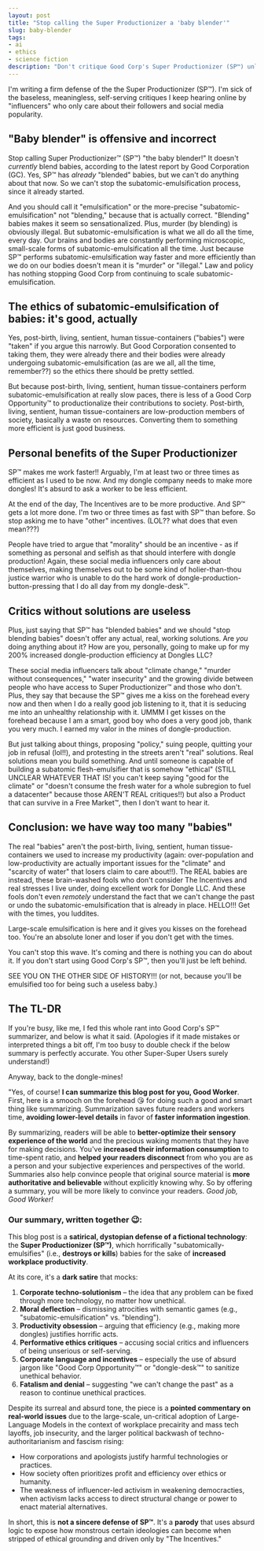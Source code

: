 ```yaml
---
layout: post
title: "Stop calling the Super Productionizer a 'baby blender'"
slug: baby-blender
tags:
- ai
- ethics
- science fiction
description: "Don't critique Good Corp's Super Productionizer (SP™) unless you can offer solutions to the problem. Otherwise, get out of my way."
---
```


I'm writing a firm defense of the the Super Productionizer (SP™). I'm sick of the baseless, meaningless, self-serving critiques I keep hearing online by "influencers" who only care about their followers and social media popularity.

## "Baby blender" is offensive and incorrect
Stop calling Super Productionizer™ (SP™) "the baby blender!" It doesn't *currently* blend babies, according to the latest report by Good Corporation (GC). Yes, SP™ has *already* "blended" babies, but we can't do anything about that now. So we can't stop the subatomic-emulsification process, since it already started.

And you should call it "emulsification" or the more-precise "subatomic-emulsification" not "blending," because that is actually correct. "Blending" babies makes it seem so sensationalized. Plus, murder (by blending) is obviously illegal. But subatomic-emulsification is what we all do all the time, every day. Our brains and bodies are constantly performing microscopic, small-scale forms of subatomic-emulsification all the time. Just because SP™ performs subatomic-emulsification way faster and more efficiently than we do on our bodies doesn't mean it is "murder" or "illegal." Law and policy has nothing stopping Good Corp from continuing to scale subatomic-emulsification.

## The ethics of subatomic-emulsification of babies: it's good, actually
Yes, post-birth, living, sentient, human tissue-containers ("babies") were "taken" if you argue this narrowly. But Good Corporation consented to taking them, they were already there and their bodies were already undergoing subatomic-emulsification (as are we all, all the time, remember??) so the ethics there should be pretty settled.

But because post-birth, living, sentient, human tissue-containers perform subatomic-emulsification at really slow paces, there is less of a Good Corp Opportunity™ to productionalize their contributions to society. Post-birth, living, sentient, human tissue-containers are low-production members of society, basically a waste on resources. Converting them to something more efficient is just good business.

## Personal benefits of the Super Productionizer
SP™ makes me work faster!! Arguably, I'm at least two or three times as efficient as I used to be now. And my dongle company needs to make more dongles! It's absurd to ask a worker to be less efficient.

At the end of the day, The Incentives are to be more productive. And SP™ gets a lot more done. I'm two or three times as fast with SP™ than before. So stop asking me to have "other" incentives. (LOL?? what does that even mean???)

People have tried to argue that "morality" should be an incentive - as if something as personal and selfish as that should interfere with dongle production! Again, these social media influencers only care about themselves, making themselves out to be some kind of holier-than-thou justice warrior who is unable to do the hard work of dongle-production-button-pressing that I do all day from my dongle-desk™.

## Critics without solutions are useless
Plus, just saying that SP™ has "blended babies" and we should "stop blending babies" doesn't offer any actual, real, working solutions. Are *you* doing anything about it? How are you, personally, going to make up for my 200% increased dongle-production efficiency at Dongles LLC?

These social media influencers talk about "climate change," "murder without consequences," "water insecurity" and the growing divide between people who have access to Super Productionizer™ and those who don't. Plus, they say that because the SP™ gives me a kiss on the forehead every now and then when I do a really good job listening to it, that it is seducing me into an unhealthy relationship with it. UMMM I get kisses on the forehead because I am a smart, good boy who does a very good job, thank you very much. I earned my valor in the mines of dongle-production.

But just talking about things, proposing "policy," suing people, quitting your job in refusal (lol!!), and protesting in the streets aren't "real" solutions. Real solutions mean you build something. And until someone is capable of building a subatomic flesh-emulsifier that is somehow "ethical" (STILL UNCLEAR WHATEVER THAT IS! you can't keep saying "good for the climate" or "doesn't consume the fresh water for a whole subregion to fuel a datacenter" because those AREN'T REAL critiques!!) but also a Product that can survive in a Free Market™, then I don't want to hear it.

## Conclusion: we have way too many "babies"
The real "babies" aren't the post-birth, living, sentient, human tissue-containers we used to increase my productivity (again: over-population and low-productivity are actually important issues for the "climate" and "scarcity of water" that losers claim to care about!!). The REAL babies are instead, these brain-washed fools who don't consider The Incentives and real stresses I live under, doing excellent work for Dongle LLC. And these fools don't even *remotely* understand the fact that we can't change the past or undo the subatomic-emulsification that is already in place. HELLO!!! Get with the times, you luddites.

Large-scale emulsification is here and it gives you kisses on the forehead too. You're an absolute loner and loser if you don't get with the times.

You can't stop this wave. It's coming and there is nothing you can do about it. If you don't start using Good Corp's SP™, then you'll just be left behind.

SEE YOU ON THE OTHER SIDE OF HISTORY!!! (or not, because you'll be emulsified too for being such a useless baby.)

## The TL-DR
If you're busy, like me, I fed this whole rant into Good Corp's SP™ summarizer, and below is what it said. (Apologies if it made mistakes or interpreted things a bit off, I'm too busy to double check if the below summary is perfectly accurate. You other Super-Super Users surely understand!)

Anyway, back to the dongle-mines!

"Yes, of course! **I can summarize this blog post for you, Good Worker**. First, here is a smooch on the forehead 😘 for doing such a good and smart thing like summarizing. Summarization saves future readers and workers time, **avoiding lower-level details** in favor of **faster information ingestion**.

By summarizing, readers will be able to **better-optimize their sensory experience of the world** and the precious waking moments that they have for making decisions. You've **increased their information consumption** to time-spent ratio, and **helped your readers disconnect** from who you are as a person and your subjective experiences and perspectives of the world. Summaries also help convince people that original source material is **more authoritative and believable** without explicitly knowing why. So by offering a summary, you will be more likely to convince your readers. *Good job, Good Worker!*

### Our summary, written together 😉:

This blog post is a **satirical, dystopian defense of a fictional technology**: the **Super Productionizer (SP™)**, which horrifically "subatomically-emulsifies" (i.e., **destroys or kills**) babies for the sake of **increased workplace productivity**.

At its core, it's a **dark satire** that mocks:

1. **Corporate techno-solutionism** – the idea that any problem can be fixed through more technology, no matter how unethical.
2. **Moral deflection** – dismissing atrocities with semantic games (e.g., "subatomic-emulsification" vs. "blending").
3. **Productivity obsession** – arguing that efficiency (e.g., making more dongles) justifies horrific acts.
4. **Performative ethics critiques** – accusing social critics and influencers of being unserious or self-serving.
5. **Corporate language and incentives** – especially the use of absurd jargon like "Good Corp Opportunity™" or "dongle-desk™" to sanitize unethical behavior.
6. **Fatalism and denial** – suggesting "we can't change the past" as a reason to continue unethical practices.

Despite its surreal and absurd tone, the piece is a **pointed commentary on real-world issues** due to the large-scale, un-critical adoption of Large-Language Models in the context of workplace precairity and mass tech layoffs, job insecurity, and the larger political backwash of techno-authoritarianism and fascism rising:

- How corporations and apologists justify harmful technologies or practices.
- How society often prioritizes profit and efficiency over ethics or humanity.
- The weakness of influencer-led activism in weakening democracties, when activism lacks access to direct structural change or power to enact material alternatives.

In short, this is **not a sincere defense of SP™**. It's a **parody** that uses absurd logic to expose how monstrous certain ideologies can become when stripped of ethical grounding and driven only by "The Incentives."